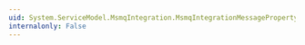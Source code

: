 ```yaml
---
uid: System.ServiceModel.MsmqIntegration.MsmqIntegrationMessageProperty.Id
internalonly: False
---
```

